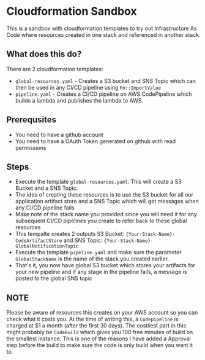 # Cloudformation Sandbox
This is a sandbox with cloudformation templates to try out Infrastructure As Code where resources created in one stack and referenced in another stack

## What does this do?

There are 2 cloudformation templates:

* `global-resources.yaml` - Creates a S3 bucket and SNS Topic which can then be used in any CI/CD pipeline using `Fn::ImportValue`
* `pipeline.yaml` - Creates a CI/CD pipeline on AWS CodePipeline which builds a lambda and publishes the lambda to AWS.

## Prerequsites

* You need to have a github account
* You need to have a OAuth Token generated on github with read permissions

## Steps

* Execute the template `global-resources.yaml`. This will create a S3 Bucket and a SNS Topic.
* The idea of creating these resources is to use the S3 bucket for all our application artifact store and a SNS Topic which will get messages when any CI/CD pipeline fails.
* Make note of the stack name you provided since you will need it for any subsequent CI/CD pipelines you create to refer back to these global resources
* This tempalte creates 2 outputs S3 Bucket: `{Your-Stack-Name}-CodeArtifactStore` and SNS Topic: `{Your-Stack-Name}-GlobalNotificationTopic`
* Execute the template `pipeline.yaml` and make sure the parameter `GlobalStackName` is the name of the stack you created earlier.
* That's it, you now have global S3 bucket which stores your artifacts for your new pipeline and if any stage in the pipeline fails, a message is posted to the global SNS topic

## NOTE

Please be aware of resources this creates on your AWS account so you can check what it costs you. At the time of writing this, a `Codepipeline` is charged at $1 a month (after the first 30 days). The costliest part in this might probably be `CodeBuild` which gives you 100 free minutes of build on the smallest instance. This is one of the reasons I have added a Approval step before the build to make sure the code is only build when you want it to.